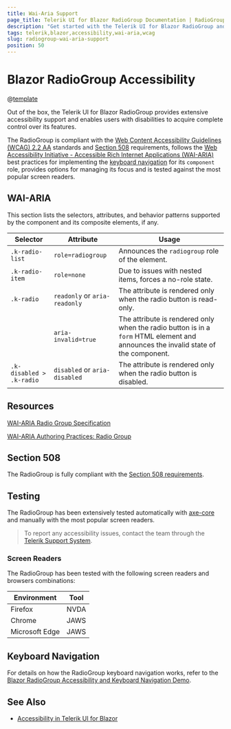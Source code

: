 ```yaml
---
title: Wai-Aria Support
page_title: Telerik UI for Blazor RadioGroup Documentation | RadioGroup Accessibility
description: "Get started with the Telerik UI for Blazor RadioGroup and learn about its accessibility support for WAI-ARIA, Section 508, and WCAG 2.2."
tags: telerik,blazor,accessibility,wai-aria,wcag
slug: radiogroup-wai-aria-support 
position: 50 
---
```


# Blazor RadioGroup Accessibility

@[template](/_contentTemplates/common/parameters-table-styles.md#table-layout)



Out of the box, the Telerik UI for Blazor RadioGroup provides extensive accessibility support and enables users with disabilities to acquire complete control over its features.


The RadioGroup is compliant with the [Web Content Accessibility Guidelines (WCAG) 2.2 AA](https://www.w3.org/TR/WCAG22/) standards and [Section 508](https://www.section508.gov/) requirements, follows the [Web Accessibility Initiative - Accessible Rich Internet Applications (WAI-ARIA)](https://www.w3.org/WAI/ARIA/apg/) best practices for implementing the [keyboard navigation](#keyboard-navigation) for its `component` role, provides options for managing its focus and is tested against the most popular screen readers.

## WAI-ARIA


This section lists the selectors, attributes, and behavior patterns supported by the component and its composite elements, if any.

| Selector | Attribute | Usage |
| -------- | --------- | ----- |
| `.k-radio-list` | `role=radiogroup` | Announces the `radiogroup` role of the element. |
| `.k-radio-item` | `role=none` | Due to issues with nested items, forces a no-role state. |
| `.k-radio` | `readonly` or `aria-readonly` | The attribute is rendered only when the radio button is read-only. |
|  | `aria-invalid=true` | The attribute is rendered only when the radio button is in a `form` HTML element and announces the invalid state of the component. |
| `.k-disabled > .k-radio` | `disabled` or `aria-disabled` | The attribute is rendered only when the radio button is disabled. |

## Resources

[WAI-ARIA Radio Group Specification](https://www.w3.org/TR/wai-aria-1.2/#radiogroup)

[WAI-ARIA Authoring Practices: Radio Group](https://www.w3.org/WAI/ARIA/apg/patterns/radiobutton/)

## Section 508


The RadioGroup is fully compliant with the [Section 508 requirements](http://www.section508.gov/).

## Testing


The RadioGroup has been extensively tested automatically with [axe-core](https://github.com/dequelabs/axe-core) and manually with the most popular screen readers.

> To report any accessibility issues, contact the team through the [Telerik Support System](https://www.telerik.com/account/support-center).

### Screen Readers


The RadioGroup has been tested with the following screen readers and browsers combinations:

| Environment | Tool |
| ----------- | ---- |
| Firefox | NVDA |
| Chrome | JAWS |
| Microsoft Edge | JAWS |



## Keyboard Navigation

For details on how the RadioGroup keyboard navigation works, refer to the [Blazor RadioGroup Accessibility and Keyboard Navigation Demo](https://demos.telerik.com/blazor-ui/radiogroup/keyboard-navigation).

## See Also

* [Accessibility in Telerik UI for Blazor](slug:accessibility-overview)